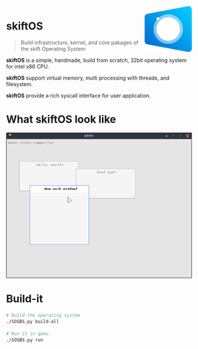 <img src="doc/logo/logo128.png" align="right" />

# skiftOS

> Build infrastructure, kernel, and core pakages of the skift Operating System

**skiftOS** is a simple, handmade, build from scratch, 32bit operating system for intel x86 CPU.

**skiftOS** support virtual memory, multi processing with threads, and filesystem.

**skiftOS** provide a rich syscall interface for user application.

# What **skiftOS** look like

<img src="doc/screenshots/Capture d’écran_2018-10-20_16-37-52.png" align="center" />

# Build-it

```sh
# Build the operating system
./SOSBS.py build-all

# Run it in qemu
./SOSBS.py run
```